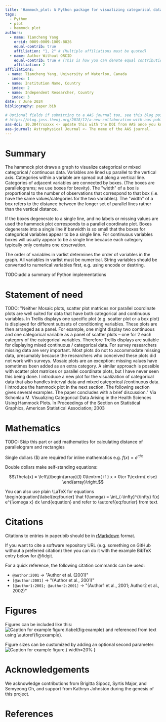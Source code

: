 ```yaml
---
title: 'Hammock_plot: A Python package for visualizing categorical data'
tags:
  - Python
  - plot
  - hammock plot
authors:
  - name: Tiancheng Yang
    orcid: 0009-0009-1009-8826
    equal-contrib: true
    affiliation: "1, 2" # (Multiple affiliations must be quoted)
  - name: Author Without ORCID
    equal-contrib: true # (This is how you can denote equal contributions between multiple authors)
    affiliation: 2
affiliations:
 - name: Tiancheng Yang, University of Waterloo, Canada
   index: 1
 - name: Institution Name, Country
   index: 2
 - name: Independent Researcher, Country
   index: 3
date: 7 June 2024
bibliography: paper.bib

# Optional fields if submitting to a AAS journal too, see this blog post:
# https://blog.joss.theoj.org/2018/12/a-new-collaboration-with-aas-publishing
aas-doi: 10.3847/xxxxx <- update this with the DOI from AAS once you know it.
aas-journal: Astrophysical Journal <- The name of the AAS journal.
---
```


# Summary

The hammock plot draws a graph to visualize categorical or mixed categorical / continuous data.
Variables are lined up parallel to the vertical axis. Categories within a variable are spread out along a
vertical line. Categories of adjacent variables are connected by boxes. (The boxes are parallelograms; we
use boxes for brevity). The "width" of a box is proportional to the number of observations that correspond
to that box (i.e. have the same values/categories for the two variables). The "width" of a box refers to the
distance between the longer set of parallel lines rather than the vertical distance.

If the boxes degenerate to a single line, and no labels or missing values are used the hammock plot
corresponds to a parallel coordinate plot. Boxes degenerate into a single line if barwidth is so small that
the boxes for categorical variables appear to be a single line. For continuous variables boxes will usually
appear to be a single line because each category typically only contains one observation.

The order of variables in varlist determines the order of variables in the graph.  All variables in varlist
must be numerical. String variables should be converted to numerical variables first, e.g. using encode or
destring.

TODO:add a summary of Python implementations

# Statement of need

TODO: "Neither Mosaic plots, scatter plot matrices nor parallel coordinate plots are well
suited for data that have both categorical and continuous variables. In Trellis displays one
specific plot (e.g. scatter plot or a box plot) is displayed for different subsets of
conditioning variables. These plots are then arranged as a panel. For example, one might
display two continuous and one categorical variable as a panel of scatter plots – one for
2
each category of the categorical variables. Therefore Trellis displays are suitable for
displaying mixed continuous / categorical data.
For survey researchers missing data are very important. Most plots do not to
accommodate missing data, presumably because the researchers who conceived these
plots did not work with surveys. Mosaic plots are an exception: missing values have
sometimes been added as an extra category. A similar approach is possible with scatter
plot matrices or parallel coordinate plots, but I have never seen this being done.
I introduce a new plot for the visualization of categorical data that also handles
interval data and mixed categorical /continuous data. I introduce the hammock plot in the
next section. The following section gives several examples. The paper concludes with a
brief discussion." Via Schonlau M. Visualizing Categorical Data Arising in the Health Sciences Using Hammock Plots. In Proceedings of the Section on Statistical Graphics, American Statistical Association; 2003

# Mathematics

TODO: Skip this part or add mathematics for calculating distance of parallelogram and rectangles

Single dollars ($) are required for inline mathematics e.g. $f(x) = e^{\pi/x}$

Double dollars make self-standing equations:

$$\Theta(x) = \left\{\begin{array}{l}
0\textrm{ if } x < 0\cr
1\textrm{ else}
\end{array}\right.$$

You can also use plain \LaTeX for equations
\begin{equation}\label{eq:fourier}
\hat f(\omega) = \int_{-\infty}^{\infty} f(x) e^{i\omega x} dx
\end{equation}
and refer to \autoref{eq:fourier} from text.

# Citations

Citations to entries in paper.bib should be in
[rMarkdown](http://rmarkdown.rstudio.com/authoring_bibliographies_and_citations.html)
format.

If you want to cite a software repository URL (e.g. something on GitHub without a preferred
citation) then you can do it with the example BibTeX entry below for @fidgit.

For a quick reference, the following citation commands can be used:
- `@author:2001`  ->  "Author et al. (2001)"
- `[@author:2001]` -> "(Author et al., 2001)"
- `[@author1:2001; @author2:2001]` -> "(Author1 et al., 2001; Author2 et al., 2002)"

# Figures

Figures can be included like this:
![Caption for example figure.\label{fig:example}](figure.png)
and referenced from text using \autoref{fig:example}.

Figure sizes can be customized by adding an optional second parameter:
![Caption for example figure.](figure.png){ width=20% }

# Acknowledgements

We acknowledge contributions from Brigitta Sipocz, Syrtis Major, and Semyeong
Oh, and support from Kathryn Johnston during the genesis of this project.

# References
